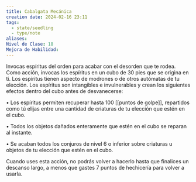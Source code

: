 ```yaml
---
title: Cabalgata Mecánica
creation date: 2024-02-16 23:11
tags:
  - state/seedling
  - type/note
aliases: 
Nivel de Clase: 18
Mejora de Habilidad:
---
```

Invocas espíritus del orden para acabar con el desorden que te rodea. Como acción, invocas los
espíritus en un cubo de 30 pies que se origina en ti. Los espíritus tienen aspecto de modrones o de otros autómatas de tu elección. Los espíritus son intangibles e invulnerables y crean los siguientes efectos dentro del cubo antes de desvanecerse:

• Los espíritus permiten recuperar hasta 100 [[puntos de golpe]], repartidos como tú elijas entre una
cantidad de criaturas de tu elección que estén en el cubo.

• Todos los objetos dañados enteramente que estén en el cubo se reparan al instante.

• Se acaban todos los conjuros de nivel 6 o inferior sobre criaturas u objetos de tu elección que
estén en el cubo.

Cuando uses esta acción, no podrás volver a hacerlo hasta que finalices un descanso largo, a menos que gastes 7 puntos de hechicería para volver a usarla.





